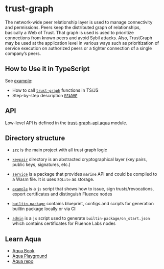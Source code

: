 # trust-graph

The network-wide peer relationship layer is used to manage connectivity and permissions. Peers keep the distributed graph of relationships, basically a Web of Trust. That graph is used is used to prioritize connections from known peers and avoid Sybil attacks. Also, TrustGraph may be used at the application level in various ways such as prioritization of service execution on authorized peers or a tighter connection of a single company’s peers.

## How to Use it in TypeScript

See [example](./example):
- How to call [`trust-graph`](./example/index.ts) functions in TS/JS 
- Step-by-step description [`README`](./example/README.md)

## API

Low-level API is defined in the [trust-graph-api.aqua](./aqua/trust-graph-api.aqua) module.

## Directory structure

- [`src`](./src) is the main project with all trust graph logic

- [`keypair`](./keypair) directory is an abstracted cryptographical layer (key pairs, public keys, signatures, etc.)

- [`service`](./service) is a package that provides `marine` API and could be compiled to a Wasm file. It is uses `SQLite` as storage.

- [`example`](./example) is a `js` script that shows how to issue, sign trusts/revocations, export certificates and distinguish Fluence nodes

- [`builtin-package`](./builtin-package) contains blueprint, configs and scripts for generation builtin package locally or via CI

- [`admin`](./admin) is a `js` script used to generate `builtin-package/on_start.json` which contains certificates for Fluence Labs nodes

## Learn Aqua

* [Aqua Book](https://fluence.dev/aqua-book/)
* [Aqua Playground](https://github.com/fluencelabs/aqua-playground)
* [Aqua repo](https://github.com/fluencelabs/aqua)
